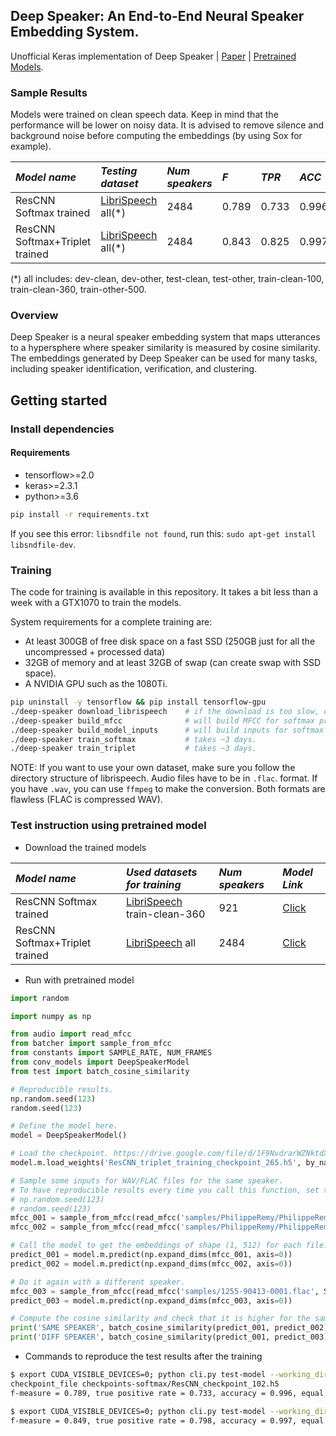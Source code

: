 ## Deep Speaker: An End-to-End Neural Speaker Embedding System.
Unofficial Keras implementation of Deep Speaker | [Paper](https://arxiv.org/pdf/1705.02304.pdf) | [Pretrained Models](https://drive.google.com/open?id=18h2bmsAWrqoUMsh_FQHDDxp7ioGpcNBa).

### Sample Results

Models were trained on clean speech data. Keep in mind that the performance will be lower on noisy data. It is advised to remove silence and background noise before computing the embeddings (by using Sox for example).

 *Model name* | *Testing dataset* | *Num speakers* | *F* | *TPR* | *ACC* | *EER* | Training Logs | Download model
 | :--- | :--- | :--- | :--- | :--- | :--- | :--- | :--- | :--- |
ResCNN Softmax trained          | [LibriSpeech](http://www.openslr.org/12/) all(*) | 2484 | 0.789 | 0.733 | 0.996 | 0.043 | [Click](https://docs.google.com/document/d/1ZZjBk5TgFgaY9GgOcHaieOpiyB9lB6oTRSdk6g8FPRs) | [Click](https://drive.google.com/open?id=1SJBmHpnaW1VcbFWP6JfvbT3wWP9PsqxS)
ResCNN Softmax+Triplet trained  | [LibriSpeech](http://www.openslr.org/12/) all(*) | 2484 | 0.843 | 0.825 | 0.997 | 0.025 | [Click](https://docs.google.com/document/d/1mL0Jb8IpA7DOzFci71RT1OYTq7Kkw2DjTkI4BRpEzKc) | [Click](https://drive.google.com/file/d/1F9NvdrarWZNktdX9KlRYWWHDwRkip_aP)

(*) all includes: dev-clean, dev-other, test-clean, test-other, train-clean-100, train-clean-360, train-other-500.

### Overview

Deep Speaker is a neural speaker embedding system that maps utterances to a hypersphere where speaker similarity is measured by cosine similarity. The embeddings generated by Deep Speaker can be used for many tasks, including speaker identification,
verification, and clustering.

## Getting started
### Install dependencies
#### Requirements
- tensorflow>=2.0
- keras>=2.3.1
- python>=3.6
```bash
pip install -r requirements.txt
```

If you see this error: `libsndfile not found`, run this: `sudo apt-get install libsndfile-dev`.

### Training

The code for training is available in this repository. It takes a bit less than a week with a GTX1070 to train the models.

System requirements for a complete training are:
- At least 300GB of free disk space on a fast SSD (250GB just for all the uncompressed + processed data)
- 32GB of memory and at least 32GB of swap (can create swap with SSD space).
- A NVIDIA GPU such as the 1080Ti.

```bash
pip uninstall -y tensorflow && pip install tensorflow-gpu
./deep-speaker download_librispeech    # if the download is too slow, consider replacing [wget] by [axel -n 10 -a] in download_librispeech.sh.
./deep-speaker build_mfcc              # will build MFCC for softmax pre-training and triplet training.
./deep-speaker build_model_inputs      # will build inputs for softmax pre-training.
./deep-speaker train_softmax           # takes ~3 days.
./deep-speaker train_triplet           # takes ~3 days.
```

NOTE: If you want to use your own dataset, make sure you follow the directory structure of librispeech. Audio files have to be in `.flac`. format. If you have `.wav`, you can use `ffmpeg` to make the conversion. Both formats are flawless (FLAC is compressed WAV).

### Test instruction using pretrained model
- Download the trained models
 

 *Model name* | *Used datasets for training* | *Num speakers* | *Model Link* | 
 | :--- | :--- | :--- | :--- |
ResCNN Softmax trained  | [LibriSpeech](http://www.openslr.org/12/) train-clean-360 | 921 | [Click](https://drive.google.com/open?id=1SJBmHpnaW1VcbFWP6JfvbT3wWP9PsqxS)
ResCNN Softmax+Triplet trained  | [LibriSpeech](http://www.openslr.org/12/) all | 2484 | [Click](https://drive.google.com/file/d/1F9NvdrarWZNktdX9KlRYWWHDwRkip_aP)

* Run with pretrained model

```python
import random

import numpy as np

from audio import read_mfcc
from batcher import sample_from_mfcc
from constants import SAMPLE_RATE, NUM_FRAMES
from conv_models import DeepSpeakerModel
from test import batch_cosine_similarity

# Reproducible results.
np.random.seed(123)
random.seed(123)

# Define the model here.
model = DeepSpeakerModel()

# Load the checkpoint. https://drive.google.com/file/d/1F9NvdrarWZNktdX9KlRYWWHDwRkip_aP.
model.m.load_weights('ResCNN_triplet_training_checkpoint_265.h5', by_name=True)

# Sample some inputs for WAV/FLAC files for the same speaker.
# To have reproducible results every time you call this function, set the seed every time before calling it.
# np.random.seed(123)
# random.seed(123)
mfcc_001 = sample_from_mfcc(read_mfcc('samples/PhilippeRemy/PhilippeRemy_001.wav', SAMPLE_RATE), NUM_FRAMES)
mfcc_002 = sample_from_mfcc(read_mfcc('samples/PhilippeRemy/PhilippeRemy_002.wav', SAMPLE_RATE), NUM_FRAMES)

# Call the model to get the embeddings of shape (1, 512) for each file.
predict_001 = model.m.predict(np.expand_dims(mfcc_001, axis=0))
predict_002 = model.m.predict(np.expand_dims(mfcc_002, axis=0))

# Do it again with a different speaker.
mfcc_003 = sample_from_mfcc(read_mfcc('samples/1255-90413-0001.flac', SAMPLE_RATE), NUM_FRAMES)
predict_003 = model.m.predict(np.expand_dims(mfcc_003, axis=0))

# Compute the cosine similarity and check that it is higher for the same speaker.
print('SAME SPEAKER', batch_cosine_similarity(predict_001, predict_002)) # SAME SPEAKER [0.81564593]
print('DIFF SPEAKER', batch_cosine_similarity(predict_001, predict_003)) # DIFF SPEAKER [0.1419204]
```

* Commands to reproduce the test results after the training

```bash
$ export CUDA_VISIBLE_DEVICES=0; python cli.py test-model --working_dir ~/.deep-speaker-wd/triplet-training/ --
checkpoint_file checkpoints-softmax/ResCNN_checkpoint_102.h5
f-measure = 0.789, true positive rate = 0.733, accuracy = 0.996, equal error rate = 0.043
```

```bash
$ export CUDA_VISIBLE_DEVICES=0; python cli.py test-model --working_dir ~/.deep-speaker-wd/triplet-training/ --checkpoint_file checkpoints-triplets/ResCNN_checkpoint_265.h5
f-measure = 0.849, true positive rate = 0.798, accuracy = 0.997, equal error rate = 0.025
```
